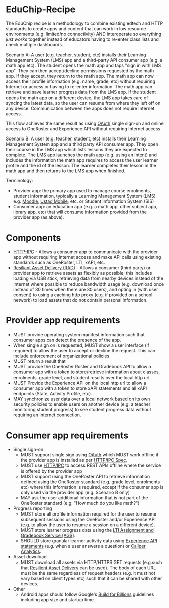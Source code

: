 # EduChip-Recipe

The EduChip recipe is a methodology to combine existing edtech and HTTP standards to create apps and content that can work in low resource environments (e.g. limited/no connectivity) AND interoperate so everything *just works* together instead of educators having to re-enter class lists and check multiple dashboards.

Scenario A: A user (e.g. teacher, student, etc) installs their Learning Management System (LMS) app and a third-party API consumer app (e.g. a math app etc). The student opens the math app and taps "sign in with LMS app". They can then accept/decline permissions requested by the math app. If they accept, they return to the math app. The math app can now access their profile information (e.g. name, grade, etc) without requiring Internet or access or having to re-enter information. The math app can retrieve and save learner progress data from the LMS app. If the student opens the math app on a different device, the LMS app takes care of syncing the latest data, so the user can resume from where they left off on any device. Communication between the apps does not require Internet access.

This flow achieves the same result as using [OAuth](https://oauth.net/2/) single sign-on and online access to OneRoster and Experience API without requiring Internet access.

Scenario B: A user (e.g. teacher, student, etc) installs their Learning Management System app and a third party API consumer app. They open their course in the LMS app which lists lessons they are expected to complete. The LMS app launches the math app (e.g. using an Intent) and includes the information the math app requires to access the user learner profile and the id of the lesson. The learner completes their lesson in the math app and then returns to the LMS app when finished.


Terminology:

* Provider app: the primary app used to manage course enrolments, student information, typically a Learning Management System (LMS) e.g. [Moodle](https://moodle.org), [Ustad Mobile](https://www.ustadmobile.com), etc. or Student Information System (SIS) 
* Consumer app: an education app (e.g. a math app, other subject app, library app, etc) that will consume information provided from the provider app (as above).

# Components

* [HTTP-IPC]([SINGLE-SIGN-ON-OFFLINE-API.md](https://github.com/UstadMobile/HTTP-IPC-Spec)) - Allows a consumer app to communicate with the provider app without requiring Internet access and make API calls using existing standards such as OneRoster, LTI, xAPI, etc.
* [Resiliant Asset Delivery (RAD)](RAD.md) - Allows a consumer (third party) or provider app to retrieve assets as flexibly as possible; this includes loading via USB stick, retrieving data from nearby devices instead of the Internet where possible to reduce bandwidth usage (e.g. download once instead of 30 times when there are 30 users), and opting in (with user consent) to using a caching http proxy (e.g. if provided on a school network) to load assets that do not contain personal information.

# Provider app requirements

* MUST provide operating system manifest information such that consumer apps can detect the presence of the app.
* When single sign on is requested, MUST show a user interface (if required) to allow the user to accept or decline the request. This can include enforcement of organizational policies
* MUST return a result that 
* MUST provide the OneRoster Roster and Gradebook API to allow a consumer app with a token to store/retrieve information about classes, enrolments, grade level, and student results over the local http url.
* MUST Provide the Experience API on the local http url to allow a consumer app with a token to store xAPI  statements and all xAPI endpoints (State, Activity Profile, etc).
* MAY synchronize user data over a local network based on its own security policies to enable users on another device (e.g. a teacher monitoring student progress) to see student progress data without requiring an Internet connection.

# Consumer app requirements

* Single sign-on:
  * MUST support single sign using [OAuth](https://oauth.net/2/) which MUST work offline if the provider app is installed as per [HTTP/IPC Spec](https://github.com/UstadMobile/HTTP-IPC-Spec?tab=readme-ov-file#offline-oauth-flow).
  * MUST use [HTTP/IPC](https://github.com/UstadMobile/HTTP-IPC-Spec?tab=readme-ov-file#offline-oauth-flow) to access REST APIs offline where the service is offered by the provider app
  * MUST support using the OneRoster API to retrieve information defined using the OneRoster standard (e.g. grade level, enrolments etc) where this information is required, except if the consumer app is only used via the provider app (e.g. Scenario B only)
  * MAY ask the user additional information that is not part of the OneRoster standard (e.g. "How much do you like math?")  
* Progress reporting
  * MUST store all profile information required for the user to resume subsequent sessions using the OneRoster and/or Experience API (e.g. to allow the user to resume a session on a different device).
  * MUST store learner progress data using the [LTI Assignment and Gradebook Service (AGS)](https://www.imsglobal.org/spec/lti-ags/v2p0).
  * SHOULD store granular learner activity data using [Experience API statements](https://www.xapi.com/) (e.g. when a user answers a question) or [Caliper Analytics](https://www.1edtech.org/standards/caliper).
* Asset download
  * MUST download all assets via HTTP/HTTPS GET requests (e.g.such that [Resilient Asset Delivery](RAD.md) can be used). The body of each URL must be the same regardless of request headers (e.g. it must not vary based on client types etc) such that it can be shared with other devices.
* Other
  * Android apps should follow Google's [Build for Billions](https://developer.android.com/docs/quality-guidelines/build-for-billions) guidelines including app size and startup time.






